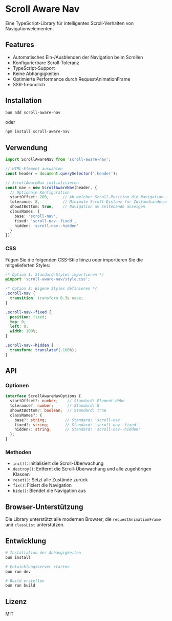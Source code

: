 # Scroll Aware Nav

Eine TypeScript-Library für intelligentes Scroll-Verhalten von Navigationselementen.

## Features

- Automatisches Ein-/Ausblenden der Navigation beim Scrollen
- Konfigurierbare Scroll-Toleranz
- TypeScript-Support
- Keine Abhängigkeiten
- Optimierte Performance durch RequestAnimationFrame
- SSR-freundlich

## Installation

```bash
bun add scroll-aware-nav
```

oder

```bash
npm install scroll-aware-nav
```

## Verwendung

```typescript
import ScrollAwareNav from 'scroll-aware-nav';

// HTML-Element auswählen
const header = document.querySelector('.header');

// ScrollAwareNav initialisieren
const nav = new ScrollAwareNav(header, {
  // Optionale Konfiguration
  startOffset: 200,      // Ab welcher Scroll-Position die Navigation fixiert wird
  tolerance: 8,          // Minimale Scroll-Distanz für Zustandsänderungen
  showAtBottom: true,    // Navigation am Seitenende anzeigen
  classNames: {
    base: 'scroll-nav',
    fixed: 'scroll-nav--fixed',
    hidden: 'scroll-nav--hidden'
  }
});
```

### CSS

Fügen Sie die folgenden CSS-Stile hinzu oder importieren Sie die mitgelieferten Styles:

```css
/* Option 1: Standard-Styles importieren */
@import 'scroll-aware-nav/style.css';

/* Option 2: Eigene Styles definieren */
.scroll-nav {
  transition: transform 0.3s ease;
}

.scroll-nav--fixed {
  position: fixed;
  top: 0;
  left: 0;
  width: 100%;
}

.scroll-nav--hidden {
  transform: translateY(-100%);
}
```

## API

### Optionen

```typescript
interface ScrollAwareNavOptions {
  startOffset?: number;    // Standard: Element-Höhe
  tolerance?: number;      // Standard: 8
  showAtBottom?: boolean;  // Standard: true
  classNames?: {
    base?: string;        // Standard: 'scroll-nav'
    fixed?: string;       // Standard: 'scroll-nav--fixed'
    hidden?: string;      // Standard: 'scroll-nav--hidden'
  };
}
```

### Methoden

- `init()`: Initialisiert die Scroll-Überwachung
- `destroy()`: Entfernt die Scroll-Überwachung und alle zugehörigen Klassen
- `reset()`: Setzt alle Zustände zurück
- `fix()`: Fixiert die Navigation
- `hide()`: Blendet die Navigation aus

## Browser-Unterstützung

Die Library unterstützt alle modernen Browser, die `requestAnimationFrame` und `classList` unterstützen.

## Entwicklung

```bash
# Installation der Abhängigkeiten
bun install

# Entwicklungsserver starten
bun run dev

# Build erstellen
bun run build
```

## Lizenz

MIT